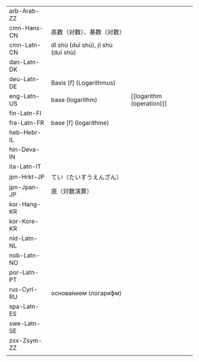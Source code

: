 | | | |
|-|-|-|
| arb-Arab-ZZ |  |  |
| cmn-Hans-CN | 底数（对数）、基数（对数） |  |
| cmn-Latn-CN | dǐ shù (duì shù), jī shù (duì shù) |  |
| dan-Latn-DK |  |  |
| deu-Latn-DE | Basis [f] (Logarithmus) |  |
| eng-Latn-US | base (logarithm) | [[logarithm (operation)]] |
| fin-Latn-FI |  |  |
| fra-Latn-FR | base [f] (logarithme) |  |
| heb-Hebr-IL |  |  |
| hin-Deva-IN |  |  |
| ita-Latn-IT |  |  |
| jpn-Hrkt-JP | てい（たいすうえんざん） |  |
| jpn-Jpan-JP | 底（対数演算） |  |
| kor-Hang-KR |  |  |
| kor-Kore-KR |  |  |
| nld-Latn-NL |  |  |
| nob-Latn-NO |  |  |
| por-Latn-PT |  |  |
| rus-Cyrl-RU | основа́нием (логари́фм) |  |
| spa-Latn-ES |  |  |
| swe-Latn-SE |  |  |
| zxx-Zsym-ZZ |  |  |
|  |  |  |